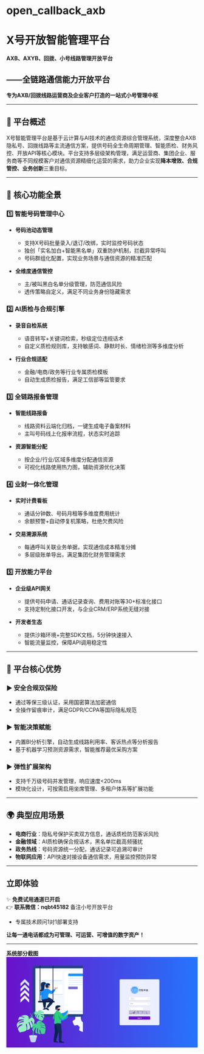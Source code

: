 # open_callback_axb
# X号开放智能管理平台
**AXB、AXYB、回拨、小号线路管理开放平台**

## ——全链路通信能力开放平台

**专为AXB/回拨线路运营商及企业客户打造的一站式小号管理中枢**  

---

## 🌟 平台概述  

X号智能管理平台是基于云计算与AI技术的通信资源综合管理系统，深度整合AXB隐私号、回拨线路等主流通信方案，提供号码全生命周期管理、智能质检、财务风控、开放API等核心模块。平台支持多层级架构管理，满足运营商、集团企业、服务商等不同规模客户对通信资源精细化运营的需求，助力企业实现**降本增效、合规管控、业务创新**三重目标。  

---

## 🔑 核心功能全景  

### 1️⃣ **智能号码管理中心**  

- **号码池动态管理**  
  - 支持X号码批量录入/退订/改绑，实时监控号码状态  
  - 独创「实名加白+智能黑名单」双重防护机制，拦截异常呼叫  
  - 号码群组化配置，实现业务场景与通信资源的精准匹配  

- **全维度通信管控**  
  - 主/被叫黑白名单分级管理，防范通信风险  
  - 透传策略自定义，满足不同业务身份隐藏需求  

### 2️⃣ **AI质检与合规引擎**  

- **录音自检系统**  
  - 语音转写+关键词检索，秒级定位违规话术  
  - 自定义质检规则库，支持敏感词、静默时长、情绪检测等多维度分析  

- **行业合规适配**  
  - 金融/电商/政务等行业专属质检模板  
  - 自动生成质检报告，满足工信部等监管要求  



### 3️⃣ **全链路报备管理**

- **智能线路报备**  
  - 线路资料云端化归档，一键生成电子备案材料  
  - 主叫号码线上化报审流程，状态实时追踪  

- **资源智能分配**  
  - 按企业/行业/区域多维度分配通信资源  
  - 可视化线路使用热力图，辅助资源优化决策  

### 4️⃣ **业财一体化管理**  

- **实时计费看板**  
  - 通话分钟数、号码月租等多维度费用统计  
  - 余额预警+自动停复机策略，杜绝欠费风险  

- **交易溯源系统**  
  - 每通呼叫关联业务单据，实现通信成本精准分摊  
  - 多层级账单导出，满足集团化财务管理需求  

### 5️⃣ **开放能力平台**  

- **企业级API网关**  
  - 提供号码申请、通话记录查询、费用对账等30+标准化接口  
  - 支持定制化接口开发，与企业CRM/ERP系统无缝对接  

- **开发者生态**  
  - 提供沙箱环境+完整SDK文档，5分钟快速接入  
  - 智能流量监控，保障API调用稳定性  

---

## 🚀 平台核心优势  

### ▶️ **安全合规双保险**  

- 通过等保三级认证，采用国密算法加密通信  
- 全操作留痕审计，满足GDPR/CCPA等国际隐私规范  

### ▶️ **智能决策赋能**  

- 内置BI分析引擎，自动生成线路利用率、客诉热点等分析报告  
- 基于机器学习预测资源需求，智能推荐最优采购方案  

### ▶️ **弹性扩展架构**  

- 支持千万级号码并发管理，响应速度<200ms  
- 模块化设计，可按需启用坐席管理、多租户体系等扩展功能  

---

## 🌍 典型应用场景  

- **电商行业**：隐私号保护买卖双方信息，通话质检防范客诉风险  
- **金融领域**：AI质检确保合规话术，黑名单拦截高频骚扰  
- **政务热线**：号码资源统一分配，通话记录可追溯可审计  
- **物联网应用**：API快速对接设备通信需求，用量监控预防异常  

---

## 立即体验  

✨ **免费试用通道已开启**  
👉 **联系微信：nqbt45182**   备注小号开放平台

- 专属技术顾问1对1部署支持  

**让每一通电话都成为可管理、可运营、可增值的数字资产！**  

---

**系统部分截图**
![image text](https://github.com/MelindaAppa/open_callback_axb/blob/main/img/0.png "系统登录")




